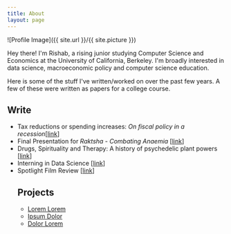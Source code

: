 ```yaml
---
title: About
layout: page
---
```

![Profile Image]({{ site.url }}/{{ site.picture }})

<p>Hey there! I'm Rishab, a rising junior studying Computer Science and Economics at the University of California, Berkeley. I'm broadly interested in data science, macroeconomic policy and computer science education.</p>

<p>Here is some of the stuff I've written/worked on over the past few years. A few of these were written as papers for a college course.</p>

<h2>Write</h2>

<ul>
	<li>Tax reductions or spending increases:<i> On fiscal policy in a recession</i>[<a href="assets/econ-134-paper.pdf">link</a>]</li>
	<li>Final Presentation for <i>Raktsha - Combating Anaemia</i> [<a href="https://www.slideshare.net/slideshow/embed_code/key/9QeJvCXWOzx2wn">link</a>]</li>
	<li>Drugs, Spirituality and Therapy: A history of psychedelic plant powers [<a href="assets/dnb.pdf">link</a>]</li>
	<li>Interning in Data Science [<a href="assets/intelent.pdf">link</a>]</li>
	<li>Spotlight Film Review [<a href="https://theworldinpictures2016.wordpress.com/2016/10/19/sins-of-the-father/">link</a>]</li>
</ul>

<ul class="skill-list">
<h2>Projects</h2>

<ul>
	<li><a href="https://github.com/">Lorem Lorem</a></li>
	<li><a href="https://github.com/">Ipsum Dolor</a></li>
	<li><a href="https://github.com/">Dolor Lorem</a></li>
</ul>
